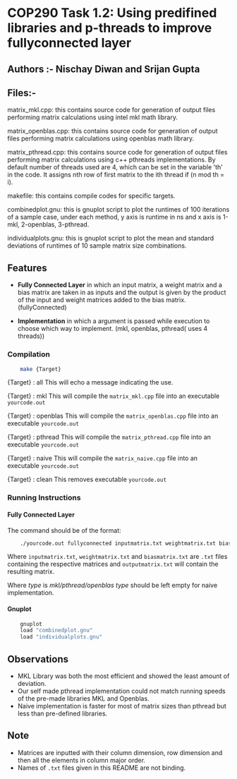 # COP290 Task 1.2: Using predifined libraries and p-threads to improve fullyconnected layer

## Authors :- Nischay Diwan and Srijan Gupta

## Files:-

matrix_mkl.cpp: this contains source code for generation of output files performing matrix calculations using intel mkl math library.

matrix_openblas.cpp: this contains source code for generation of output files performing matrix calculations using openblas math library.

matrix_pthread.cpp: this contains source code for generation of output files performing matrix calculations using c++ pthreads implementations. By default number of threads used are 4, which can be set in the variable 'th' in the code. It assigns nth row of first matrix to the ith thread if (n mod th = i).

makefile: this contains compile codes for specific targets.

combinedplot.gnu: this is gnuplot script to plot the runtimes of 100 iterations of a sample case, under each method, y axis is runtime in ns and x axis is 1-mkl, 2-openblas, 3-pthread.

individualplots.gnu: this is gnuplot script to plot the mean and standard deviations of runtimes of 10 sample matrix size combinations.

## Features

- **Fully Connected Layer** in which an input matrix, a weight matrix and a bias matrix are taken in as inputs and the output is given by the product of the input and weight matrices added to the bias matrix. (fullyConnected)

- **Implementation** in which a argument is passed while execution to choose which way to implement. (mkl, openblas, pthread( uses 4 threads))

### Compilation

```bash
    make {Target}
```

{Target} : all
This will echo a message indicating the use.

{Target} : mkl
This will compile the `matrix_mkl.cpp` file into an executable `yourcode.out`

{Target} : openblas
This will compile the `matrix_openblas.cpp` file into an executable `yourcode.out`

{Target} : pthread
This will compile the `matrix_pthread.cpp` file into an executable `yourcode.out`

{Target} : naive
This will compile the `matrix_naive.cpp` file into an executable `yourcode.out`

{Target} : clean
This removes executable `yourcode.out`

### Running Instructions

#### Fully Connected Layer

The command should be of the format:

```bash
    ./yourcode.out fullyconnected inputmatrix.txt weightmatrix.txt biasmatrix.txt outputmatrix.txt type
```

Where `inputmatrix.txt`, `weightmatrix.txt` and `biasmatrix.txt` are `.txt` files containing the respective matrices and `outputmatrix.txt` will contain the resulting matrix.

Where *type* is *mkl/pthread/openblas*
*type* should be left empty for naive implementation.

#### Gnuplot

```bash
    gnuplot
    load "combinedplot.gnu"
    load "individualplots.gnu"
```

## Observations

- MKL Library was both the most efficient and showed the least amount of deviation.
- Our self made pthread implementation could not match running speeds of the pre-made libraries MKL and Openblas.
- Naive implementation is faster for most of matrix sizes than pthread but less than pre-defined libraries.

## Note

- Matrices are inputted with their column dimension, row dimension and then all the elements in column major order.
- Names of `.txt` files given in this README are not binding.
